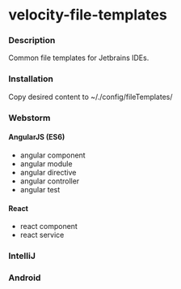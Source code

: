 # velocity-file-templates

### Description

Common file templates for Jetbrains IDEs.

### Installation

Copy desired content to ~/.<IDE>/config/fileTemplates/

### Webstorm
#### AngularJS (ES6)
- angular component
- angular module
- angular directive
- angular controller
- angular test

#### React
- react component
- react service

### IntelliJ

### Android

